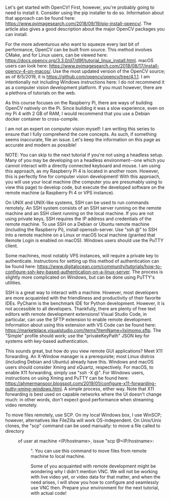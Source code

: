 Let's get started with OpenCV! First, however, you're probably going to need to install it. Consider using the pip installer to do so. Information about that approach can be found here: https://www.pyimagesearch.com/2018/09/19/pip-install-opencv/. The article also gives a good description about the major OpenCV packages you can install.

For the more adventurous who want to squeeze every last bit of performance, OpenCV can be built from source. This method involves CMake, and for Linux users, can be viewed here: https://docs.opencv.org/3.3.0/d7/d9f/tutorial_linux_install.html. macOS users can look here: https://www.pyimagesearch.com/2018/08/17/install-opencv-4-on-macos/. Use the most updated version of the OpenCV source; as of 8/5/2019, it is https://github.com/opencv/opencv/tree/4.1.1. I am intentionally not including Windows instructions here: I do not recommend it as a computer vision development platform. If you must however, there are a plethora of tutorials on the web. 

As this course focuses on the Raspberry Pi, there are ways of building OpenCV natively on the Pi. Since building it was a slow experience, even on my Pi 4 with 2 GB of RAM, I would recommend that you use a Debian docker container to cross-compile. 

I am not an expert on computer vision myself: I am writing this series to ensure that I fully comprehend the core concepts. As such, if something seems inaccurate, file an issue. Let's keep the information on this page as accurate and modern as possible!

NOTE: You can skip to the next tutorial if you're not using a headless setup. 
Many of you may be developing on a headless environment--one which you cannot interact with a directly connected keyboard and mouse. I am using this approach, as my Raspberry Pi 4 is located in another room. However, this is perfectly fine for computer vision development! With this approach, you will use your local machine (the computer you are presumably using to view this page) to develop code, but execute the developed software on the remote machine (a Raspberry Pi 4 or VPS instance). 

On UNIX and UNIX-like systems, SSH can be used to run commands remotely. An SSH system consists of an SSH server running on the remote machine and an SSH client running on the local machine. If you are not using private keys, SSH requires the IP address and credentials of the remote machine. To use SSH on a Debian or Ubuntu remote machine (including the Raspberry Pi), install openssh-server. Use "ssh <user>@<IP address>" to SSH into a remote machine on a Linux or macOS local machine (granted that Remote Login is enabled on macOS). Windows users should use the PuTTY client. 

Some machines, most notably VPS instances, will require a private key to authenticate. Instructions for setting up this method of authentication can be found here: https://www.digitalocean.com/community/tutorials/how-to-configure-ssh-key-based-authentication-on-a-linux-server. The process is slightly more complicated on Windows, but can be done using PuTTY's utilities. 

SSH is a great way to interact with a machine. However, most developers are more acquainted with the friendliness and productivity of their favorite IDEs. PyCharm is the benchmark IDE for Python development. However, it is not accessible to all developers. Thankfully, there are plenty of free text editors with remote development extensions! Visual Studio Code, in particular, can use the SFTP extension to enable remote development. Information about using this extension with VS Code can be found here: https://marketplace.visualstudio.com/items?itemName=liximomo.sftp. The "Simple" profile should work; use the "privateKeyPath" JSON key for systems with key-based authentication.

This sounds great, but how do you view remote GUI applications? Meet X11 forwarding. An X-Window manager is a prerequisite; most Linux distros (including Debian and Ubuntu) already have this. Windows and macOS users should consider Xming and xQuartz, respectively. For macOS, to enable X11 forwarding, simply use "ssh -X <user>@<IP address>". For Windows users, instructions on using Xming and PuTTY can be found here: https://ahmermansoor.blogspot.com/2019/01/configure-x11-forwarding-putty-xming-windows.html. A simple process, either way. Note that X11 forwarding is best used on capable networks where the UI doesn't change much: in other words, don't expect good performance when streaming video remotely.
  
To move files remotely, use SCP. On my local Windows box, I use WinSCP; however, alternatives like FileZilla will work OS-independent. On Unix/Unix clones, the "scp" command can be used manually: to move a file called <file> to directory <dir> of user <user> at machine <IP/hostname>, issue "scp <file> <user>@<IP/hostname>:<dir>". You can use this command to move files from remote machine to local machine. 
  
Some of you acquainted with remote development might be wondering why I didn't mention VNC. We will not be working with live video yet, or video data for that matter, and when the need arises, I will show you how to configure and seamlessly use VNC then. Prepare your environment for the next tutorial, with actual code!

